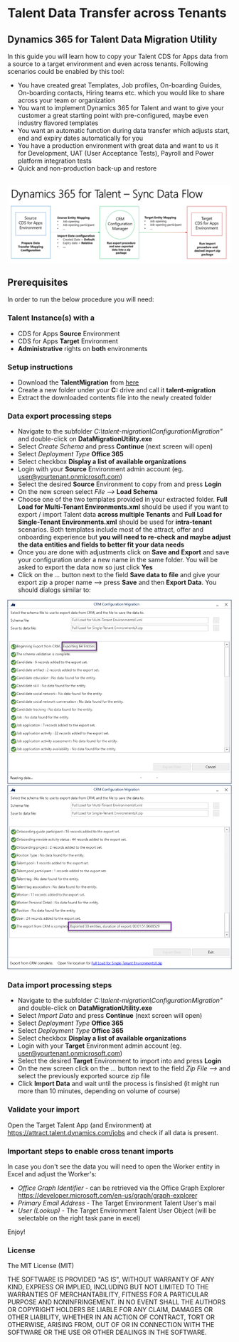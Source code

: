 # Talent Data Transfer across Tenants
## Dynamics 365 for Talent Data Migration Utility

In this guide you will learn how to copy your Talent CDS for Apps data from a source to a target environment and even across tenants.
Following scenarios could be enabled by this tool:

- You have created great Templates, Job profiles, On-boarding Guides, On-boarding contacts, Hiring teams etc. which you would like to share across your team or organization
- You want to implement Dynamics 365 for Talent and want to give your customer a great starting point with pre-configured, maybe even industry flavored templates
- You want an automatic function during data transfer which adjusts start, end and expiry dates automatically for you 
- You have a production environment with great data and want to us it for Development, UAT (User Acceptance Tests), Payroll and Power platform integration tests
- Quick and non-production back-up and restore 

## 
![High-Level Sync Flow](https://github.com/meteorpoly/talent-data-migration/blob/master/High-level%20synch%20data%20flow.gif "High-level flow")

## Prerequisites
In order to run the below procedure you will need:

### Talent Instance(s) with a
- CDS for Apps **Source** Environment
- CDS for Apps **Target** Environment
- **Administrative** rights on **both** environments

### Setup instructions
- Download the **TalentMigration** from [here](https://github.com/meteorpoly/talent-data-migration/raw/master/TalentMigration.zip)
- Create a new folder under your **C:** drive and call it **talent-migration**
- Extract the  downloaded contents file into the newly created folder

### Data export processing steps
- Navigate to the subfolder *C:\talent-migration\ConfigurationMigration\"* and double-click on **DataMigrationUtility.exe**
- Select *Create Schema* and press **Continue** (next screen will open)
- Select *Deployment Type* **Office 365**
- Select checkbox **Display a list of available organizations**
- Login with your **Source** Environment admin account (eg. user@yourtenant.onmicrosoft.com)
- Select the desired **Source** Environment to copy from and press **Login**
- On the new screen select *File -->* **Load Schema**
- Choose one of the two templates provided in your extracted folder. **Full Load for Multi-Tenant Environments.xml** should be used if you want to export / import Talent data **across multiple Tenants** and **Full Load for Single-Tenant Environments.xml** should be used for **intra-tenant** scenarios. Both templates include most of the attract, offer and onboarding experience but **you will need to re-check and maybe adjust the data entities and fields to better fit your data needs**
- Once you are done with adjustments click on **Save and Export** and save your configuration under a new name in the same folder. You will be asked to export the data now so just click **Yes**
- Click on the *...* button next to the field **Save data to file** and give your export zip a proper name --> press **Save** and then **Export Data**. You should dialogs similar to:

![Export start](https://github.com/meteorpoly/talent-data-migration/blob/master/Screen%202.gif "High-level flow")
![Export end](https://github.com/meteorpoly/talent-data-migration/blob/master/Screen%204.gif "High-level flow")

### Data import processing steps
- Navigate to the subfolder *C:\talent-migration\ConfigurationMigration\"* and double-click on **DataMigrationUtility.exe**
- Select *Import Data* and press **Continue** (next screen will open)
- Select *Deployment Type* **Office 365**
- Select *Deployment Type* **Office 365**
- Select checkbox **Display a list of available organizations**
- Login with your **Target** Environment admin account (eg. user@yourtenant.onmicrosoft.com)
- Select the desired **Target** Environment to import into and press **Login**
- On the new screen click on the *...* button next to the field *Zip File -->* and select the previously exported source zip file
- Click **Import Data** and wait until the process is finsished (it might run more than 10 minutes, depending on volume of course)

### Validate your import
Open the Target Talent App (and Environment) at https://attract.talent.dynamics.com/jobs and check if all data is present. 

### Important steps to enable cross tenant  imports
In case you don't see the data you will need to open the Worker entity in Excel and adjust the Worker's:
- *Office Graph Identifier* - can be retrieved via the Office Graph Explorer https://developer.microsoft.com/en-us/graph/graph-explorer 
- *Primary Email Address* - The Target Environment Talent User's mail
- *User (Lookup)* - The Target Environment Talent User Object (will be selectable on the right task pane in excel)

Enjoy!

### License
The MIT License (MIT)

THE SOFTWARE IS PROVIDED "AS IS", WITHOUT WARRANTY OF ANY KIND, EXPRESS OR IMPLIED, INCLUDING BUT NOT LIMITED TO THE WARRANTIES OF MERCHANTABILITY, FITNESS FOR A PARTICULAR PURPOSE AND NONINFRINGEMENT. IN NO EVENT SHALL THE AUTHORS OR COPYRIGHT HOLDERS BE LIABLE FOR ANY CLAIM, DAMAGES OR OTHER LIABILITY, WHETHER IN AN ACTION OF CONTRACT, TORT OR OTHERWISE, ARISING FROM, OUT OF OR IN CONNECTION WITH THE SOFTWARE OR THE USE OR OTHER DEALINGS IN THE SOFTWARE.
